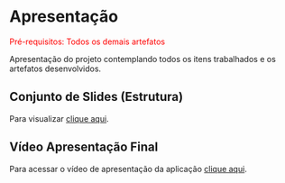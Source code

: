# Apresentação

<span style="color:red">Pré-requisitos: Todos os demais artefatos</span>

Apresentação do projeto contemplando todos os itens trabalhados e os artefatos desenvolvidos.


## Conjunto de Slides (Estrutura)

Para visualizar [clique aqui](https://github.com/ICEI-PUC-Minas-PMV-ADS/pmv-ads-2022-1-e2-proj-int-t5-grupo_3_tinder_literario/blob/main/presentation/ADS%20PUC%20-%20MG%202022.pdf).


## Vídeo Apresentação Final 

Para acessar o vídeo de apresentação da aplicação [clique aqui](https://youtu.be/2HzHJOSmEhY).


